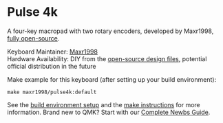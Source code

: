 # Pulse 4k
A four-key macropad with two rotary encoders, developed by Maxr1998, [fully open-source](https://github.com/Maxr1998/Pulse_4k).

Keyboard Maintainer: [Maxr1998](https://github.com/Maxr1998)  
Hardware Availability: DIY from the [open-source design files](https://github.com/Maxr1998/Pulse_4k), potential official distribution in the future

Make example for this keyboard (after setting up your build environment):

    make maxr1998/pulse4k:default

See the [build environment setup](https://docs.qmk.fm/#/getting_started_build_tools) and the [make instructions](https://docs.qmk.fm/#/getting_started_make_guide) for more information. Brand new to QMK? Start with our [Complete Newbs Guide](https://docs.qmk.fm/#/newbs).
